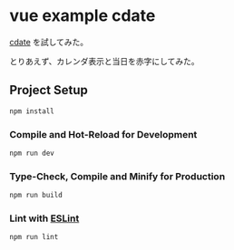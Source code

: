 # vue example cdate
[cdate](https://github.com/kawanet/cdate) を試してみた。

とりあえず、カレンダ表示と当日を赤字にしてみた。

## Project Setup

```sh
npm install
```

### Compile and Hot-Reload for Development

```sh
npm run dev
```

### Type-Check, Compile and Minify for Production

```sh
npm run build
```

### Lint with [ESLint](https://eslint.org/)

```sh
npm run lint
```
